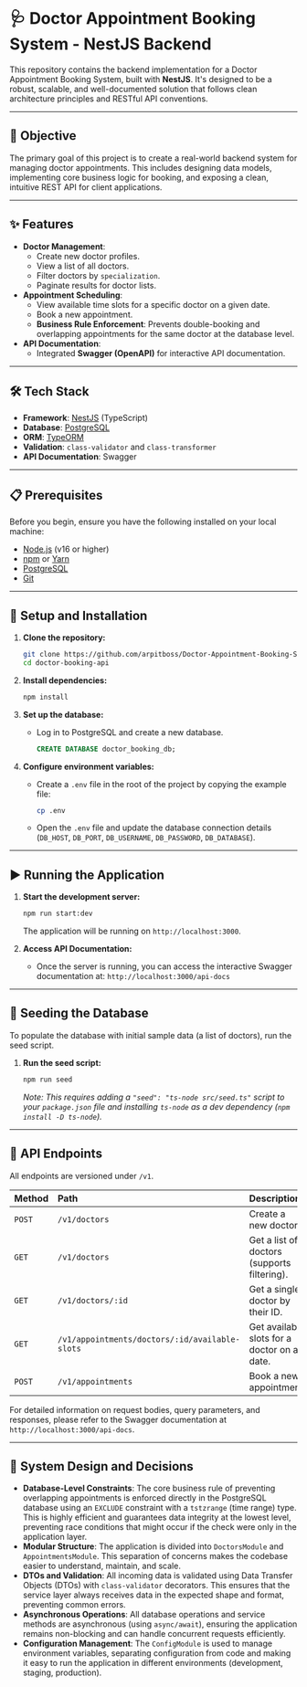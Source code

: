 # 🩺 Doctor Appointment Booking System - NestJS Backend

This repository contains the backend implementation for a Doctor Appointment Booking System, built with **NestJS**. It's designed to be a robust, scalable, and well-documented solution that follows clean architecture principles and RESTful API conventions.

---

## 🎯 Objective

The primary goal of this project is to create a real-world backend system for managing doctor appointments. This includes designing data models, implementing core business logic for booking, and exposing a clean, intuitive REST API for client applications.

---

## ✨ Features

- **Doctor Management**:
  - Create new doctor profiles.
  - View a list of all doctors.
  - Filter doctors by `specialization`.
  - Paginate results for doctor lists.
- **Appointment Scheduling**:
  - View available time slots for a specific doctor on a given date.
  - Book a new appointment.
  - **Business Rule Enforcement**: Prevents double-booking and overlapping appointments for the same doctor at the database level.
- **API Documentation**:
  - Integrated **Swagger (OpenAPI)** for interactive API documentation.

---

## 🛠️ Tech Stack

- **Framework**: [NestJS](https://nestjs.com/) (TypeScript)
- **Database**: [PostgreSQL](https://www.postgresql.org/)
- **ORM**: [TypeORM](https://typeorm.io/)
- **Validation**: `class-validator` and `class-transformer`
- **API Documentation**: Swagger

---

## 📋 Prerequisites

Before you begin, ensure you have the following installed on your local machine:

- [Node.js](https://nodejs.org/en/) (v16 or higher)
- [npm](https://www.npmjs.com/) or [Yarn](https://yarnpkg.com/)
- [PostgreSQL](https://www.postgresql.org/download/)
- [Git](https://git-scm.com/)

---

## 🚀 Setup and Installation

1.  **Clone the repository:**
    ```bash
    git clone https://github.com/arpitboss/Doctor-Appointment-Booking-System
    cd doctor-booking-api
    ```

2.  **Install dependencies:**
    ```bash
    npm install
    ```

3.  **Set up the database:**
    -   Log in to PostgreSQL and create a new database.
        ```sql
        CREATE DATABASE doctor_booking_db;
        ```

4.  **Configure environment variables:**
    -   Create a `.env` file in the root of the project by copying the example file:
        ```bash
        cp .env
        ```
    -   Open the `.env` file and update the database connection details (`DB_HOST`, `DB_PORT`, `DB_USERNAME`, `DB_PASSWORD`, `DB_DATABASE`).

---

## ▶️ Running the Application

1.  **Start the development server:**
    ```bash
    npm run start:dev
    ```
    The application will be running on `http://localhost:3000`.

2.  **Access API Documentation:**
    -   Once the server is running, you can access the interactive Swagger documentation at:
        `http://localhost:3000/api-docs`

---

## 🌱 Seeding the Database

To populate the database with initial sample data (a list of doctors), run the seed script.

1.  **Run the seed script:**
    ```bash
    npm run seed
    ```
    *Note: This requires adding a `"seed": "ts-node src/seed.ts"` script to your `package.json` file and installing `ts-node` as a dev dependency (`npm install -D ts-node`).*

---

## 🔗 API Endpoints

All endpoints are versioned under `/v1`.

| Method | Path                                         | Description                                  |
| :----- | :------------------------------------------- | :------------------------------------------- |
| `POST` | `/v1/doctors`                                | Create a new doctor.                         |
| `GET`  | `/v1/doctors`                                | Get a list of doctors (supports filtering).  |
| `GET`  | `/v1/doctors/:id`                            | Get a single doctor by their ID.             |
| `GET`  | `/v1/appointments/doctors/:id/available-slots` | Get available slots for a doctor on a date.  |
| `POST` | `/v1/appointments`                           | Book a new appointment.                      |

For detailed information on request bodies, query parameters, and responses, please refer to the Swagger documentation at `http://localhost:3000/api-docs`.

---

## 🧠 System Design and Decisions

-   **Database-Level Constraints**: The core business rule of preventing overlapping appointments is enforced directly in the PostgreSQL database using an `EXCLUDE` constraint with a `tstzrange` (time range) type. This is highly efficient and guarantees data integrity at the lowest level, preventing race conditions that might occur if the check were only in the application layer.
-   **Modular Structure**: The application is divided into `DoctorsModule` and `AppointmentsModule`. This separation of concerns makes the codebase easier to understand, maintain, and scale.
-   **DTOs and Validation**: All incoming data is validated using Data Transfer Objects (DTOs) with `class-validator` decorators. This ensures that the service layer always receives data in the expected shape and format, preventing common errors.
-   **Asynchronous Operations**: All database operations and service methods are asynchronous (using `async/await`), ensuring the application remains non-blocking and can handle concurrent requests efficiently.
-   **Configuration Management**: The `ConfigModule` is used to manage environment variables, separating configuration from code and making it easy to run the application in different environments (development, staging, production).
